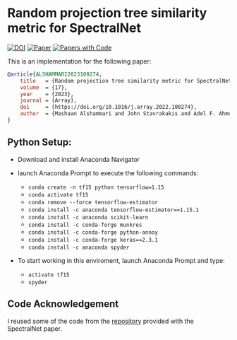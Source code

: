 # Random projection tree similarity metric for SpectralNet

[![DOI](http://img.shields.io/badge/doi-10.1016/j.array.2022.100274-36648B.svg)](https://doi.org/10.1016/j.array.2022.100274)
[![Paper](http://img.shields.io/badge/arXiv-2302.13168-b31b1b.svg)](https://arxiv.org/abs/2302.13168)
[![Papers with Code](http://img.shields.io/badge/PaperswithCode-2302.13168-21cbce.svg)](https://paperswithcode.com/paper/random-projection-tree-similarity-metric-for)

This is an implementation for the following paper:
```bibtex
@article{ALSHAMMARI2023100274,
	title 	= {Random projection tree similarity metric for SpectralNet},	
	volume 	= {17},
	year 	= {2023},
	journal = {Array},
	doi 	= {https://doi.org/10.1016/j.array.2022.100274},
	author 	= {Mashaan Alshammari and John Stavrakakis and Adel F. Ahmed and Masahiro Takatsuka}
}	
```

## Python Setup:

- Download and install Anaconda Navigator
- launch Anaconda Prompt to execute the following commands:
	- `conda create -n tf15 python tensorflow=1.15`
	- `conda activate tf15`
	- `conda remove --force tensorflow-estimator`
	- `conda install -c anaconda tensorflow-estimator==1.15.1`
	- `conda install -c anaconda scikit-learn`
	- `conda install -c conda-forge munkres`
	- `conda install -c conda-forge python-annoy`
	- `conda install -c conda-forge keras==2.3.1`
	- `conda install -c anaconda spyder`

- To start working in this enviroment, launch Anaconda Prompt and type:
	- `activate tf15`
	- `spyder`

## Code Acknowledgement

I reused some of the code from the [repository](https://github.com/KlugerLab/SpectralNet) provided with the SpectralNet paper.
